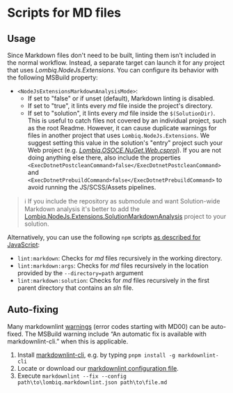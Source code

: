 ﻿# Scripts for MD files

## Usage

Since Markdown files don't need to be built, linting them isn't included in the normal workflow. Instead, a separate target can launch it for any project that uses _Lombiq.NodeJs.Extensions_. You can configure its behavior with the following MSBuild property:

- `<NodeJsExtensionsMarkdownAnalysisMode>`:
  - If set to "false" or if unset (default), Markdown linting is disabled.
  - If set to "true", it lints every _md_ file inside the project's directory.
  - If set to "solution", it lints every _md_ file inside the `$(SolutionDir)`. This is useful to catch files not covered by an individual project, such as the root Readme. However, it can cause duplicate warnings for files in another project that uses `Lombiq.NodeJs.Extensions`. We suggest setting this value in the solution's "entry" project such your Web project (e.g. [_Lombiq.OSOCE.NuGet.Web.csproj_](https://github.com/Lombiq/Open-Source-Orchard-Core-Extensions/blob/dev/NuGetTest/src/Lombiq.OSOCE.NuGet.Web/Lombiq.OSOCE.NuGet.Web.csproj)). If you are not doing anything else there, also include the properties `<ExecDotnetPostcleanCommand>false</ExecDotnetPostcleanCommand>` and `<ExecDotnetPrebuildCommand>false</ExecDotnetPrebuildCommand>` to avoid running the JS/SCSS/Assets pipelines.

> ℹ If you include the repository as submodule and want Solution-wide Markdown analysis it's better to add the [Lombiq.NodeJs.Extensions.SolutionMarkdownAnalysis](../../Lombiq.NodeJs.Extensions.SolutionMarkdownAnalysis/Readme.md) project to your solution.

Alternatively, you can use the following `npm` scripts [as described for JavaScript](JavaScript.md#how-to-get-started):

- `lint:markdown`: Checks for _md_ files recursively in the working directory.
- `lint:markdown:args`: Checks for _md_ files recursively in the location provided by the `--directory=path` argument
- `lint:markdown:solution`: Checks for _md_ files recursively in the first parent directory that contains an _sln_ file.

## Auto-fixing

Many markdownlint [warnings](https://github.com/DavidAnson/markdownlint/blob/main/doc/Rules.md) (error codes starting with MD00) can be auto-fixed. The MSBuild warning include “An automatic fix is available with markdownlint-cli.” when this is applicable.

1. Install [markdownlint-cli](https://github.com/igorshubovych/markdownlint-cli), e.g. by typing `pnpm install -g markdownlint-cli`
2. Locate or download our [markdownlint configuration file](../config/lombiq.markdownlint.json).
3. Execute `markdownlint --fix --config path\to\lombiq.markdownlint.json path\to\file.md`
